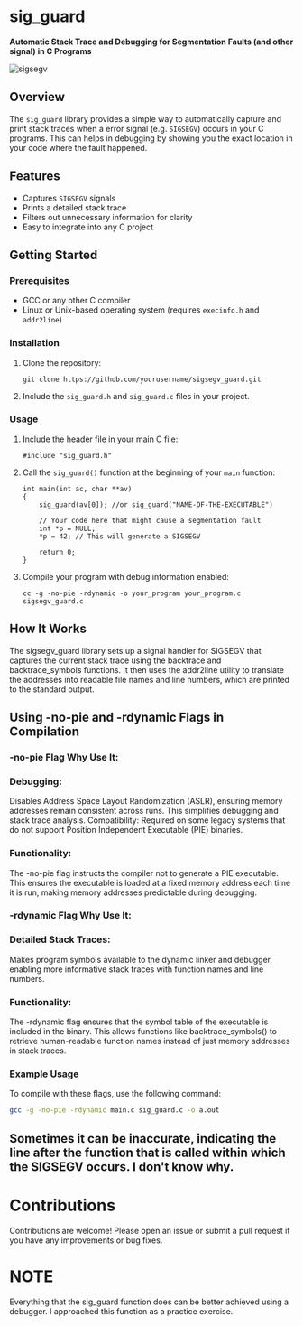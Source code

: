 # sig_guard

**Automatic Stack Trace and Debugging for Segmentation Faults (and other signal) in C Programs**

![sigsegv](https://github.com/user-attachments/assets/8e1a39c1-7a14-4b68-a255-ea8162a01813)


## Overview

The `sig_guard` library provides a simple way to automatically capture and print stack traces when a error signal (e.g. `SIGSEGV`) occurs in your C programs.
This can helps in debugging by showing you the exact location in your code where the fault happened.

## Features

- Captures `SIGSEGV` signals
- Prints a detailed stack trace
- Filters out unnecessary information for clarity
- Easy to integrate into any C project

## Getting Started

### Prerequisites

- GCC or any other C compiler
- Linux or Unix-based operating system (requires `execinfo.h` and `addr2line`)

### Installation

1. Clone the repository:
    ```
    git clone https://github.com/yourusername/sigsegv_guard.git
    ```

2. Include the `sig_guard.h` and `sig_guard.c` files in your project.

### Usage

1. Include the header file in your main C file:

    ```
    #include "sig_guard.h"
    ```

2. Call the `sig_guard()` function at the beginning of your `main` function:

    ```
    int main(int ac, char **av)
    {
        sig_guard(av[0]); //or sig_guard("NAME-OF-THE-EXECUTABLE")

        // Your code here that might cause a segmentation fault
        int *p = NULL;
        *p = 42; // This will generate a SIGSEGV

        return 0;
    }
    ```

3. Compile your program with debug information enabled:

    ```
    cc -g -no-pie -rdynamic -o your_program your_program.c sigsegv_guard.c
    ```

## How It Works
The sigsegv_guard library sets up a signal handler for SIGSEGV that captures the current stack trace using the backtrace and backtrace_symbols functions.
It then uses the addr2line utility to translate the addresses into readable file names and line numbers, which are printed to the standard output.

## Using -no-pie and -rdynamic Flags in Compilation

### -no-pie Flag Why Use It:

### Debugging:
Disables Address Space Layout Randomization (ASLR), ensuring memory addresses remain consistent across runs.
This simplifies debugging and stack trace analysis.
Compatibility: Required on some legacy systems that do not support Position Independent Executable (PIE) binaries.

### Functionality:
The -no-pie flag instructs the compiler not to generate a PIE executable.
This ensures the executable is loaded at a fixed memory address each time it is run, making memory addresses predictable during debugging.

### -rdynamic Flag Why Use It:

### Detailed Stack Traces:
Makes program symbols available to the dynamic linker and debugger, enabling more informative stack traces with function names and line numbers.

### Functionality:
The -rdynamic flag ensures that the symbol table of the executable is included in the binary.
This allows functions like backtrace_symbols() to retrieve human-readable function names instead of just memory addresses in stack traces.

### Example Usage
To compile with these flags, use the following command:

```sh
gcc -g -no-pie -rdynamic main.c sig_guard.c -o a.out
```

## Sometimes it can be inaccurate, indicating the line after the function that is called within which the SIGSEGV occurs. I don't know why.

# Contributions
Contributions are welcome! Please open an issue or submit a pull request if you have any improvements or bug fixes.

# NOTE
Everything that the sig_guard function does can be better achieved using a debugger.
I approached this function as a practice exercise.
